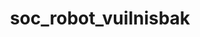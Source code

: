 ---
layout: my_redirect
title: soc_robot_vuilnisbak
redirect_from: 
  - /aiopschool/socialerobot/vuilnisbak/index
permalink: /socialerobot/vuilnisbak/index
redirect_url: "https://youtu.be/-zhAAVI3iVc"
---
